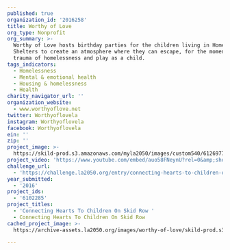```yaml
---
published: true
organization_id: '2016258'
title: Worthy of Love
org_type: Nonprofit
org_summary: >-
  Worthy of Love hosts birthday parties for the children living in Homeless
  Shelters to create an atmosphere where they can escape, for the moment, the
  trauma of homelessness and play as a child.
tags_indicators:
  - Homelessness
  - Mental & emotional health
  - Housing & homelessness
  - Health
charity_navigator_url: ''
organization_website:
  - www.worthyoflove.net
twitter: Worthyoflovela
instagram: Worthyoflovela
facebook: Worthyoflovela
ein: ''
zip: ''
project_image: >-
  https://skild-prod.s3.amazonaws.com/myla2050/images/custom540/6126977535741-team91.png
project_video: 'https://www.youtube.com/embed/auo58FNeynU?rel=0&amp;showinfo=0'
challenge_url:
  - 'https://challenge.la2050.org/entry/connecting-hearts-to-children-on-skid-row'
year_submitted:
  - '2016'
project_ids:
  - '6102285'
project_titles:
  - 'Connecting Hearts To Children On Skid Row '
  - Connecting Hearts To Children On Skid Row
cached_project_image: >-
  https://archive-assets.la2050.org/images/worthy-of-love/skild-prod.s3.amazonaws.com/myla2050/images/custom540/6126977535741-team91.png

---
```


